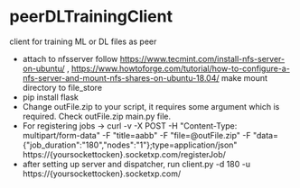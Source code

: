# peerDLTrainingClient
client for training ML or DL files as peer
* attach to nfsserver follow https://www.tecmint.com/install-nfs-server-on-ubuntu/ , https://www.howtoforge.com/tutorial/how-to-configure-a-nfs-server-and-mount-nfs-shares-on-ubuntu-18.04/ make mount directory to file_store
* pip install flask
* Change outFile.zip to your script, it requires some argument which is required. Check outFile.zip main.py file. 
* For registering jobs -> curl -v -X POST -H "Content-Type: multipart/form-data" -F "title=aabb" -F "file=@outFile.zip" -F "data={\"job_duration\":\"180\",\"nodes\":\"1\"};type=application/json" https://{yoursockettocken}.socketxp.com/registerJob/
* after setting up server and dispatcher, run client.py -d 180 -u https://{yoursockettocken}.socketxp.com/  <d is client duration and u is the url for the server home> 

